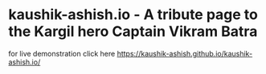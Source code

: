 # kaushik-ashish.io - A tribute page to the Kargil hero Captain Vikram Batra
for live demonstration click here https://kaushik-ashish.github.io/kaushik-ashish.io/
